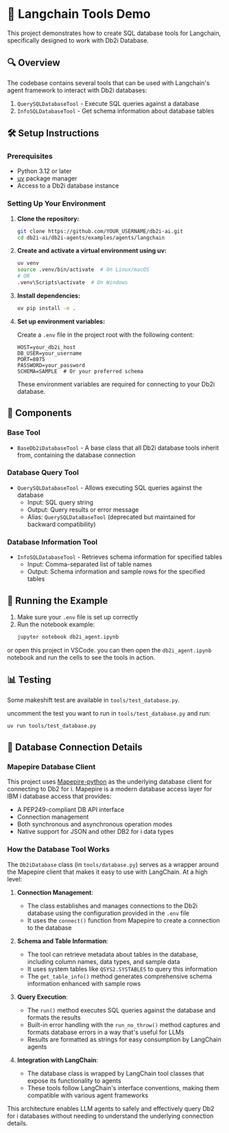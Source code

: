 # 🔗 Langchain Tools Demo

This project demonstrates how to create SQL database tools for Langchain, specifically designed to work with Db2i Database.

## 🔍 Overview

The codebase contains several tools that can be used with Langchain's agent framework to interact with Db2i databases:

1. `QuerySQLDatabaseTool` - Execute SQL queries against a database
2. `InfoSQLDatabaseTool` - Get schema information about database tables

## 🛠️ Setup Instructions

### Prerequisites

- Python 3.12 or later
- [uv](https://github.com/astral-sh/uv) package manager
- Access to a Db2i database instance

### Setting Up Your Environment

1. **Clone the repository:**
   ```bash
   git clone https://github.com/YOUR_USERNAME/db2i-ai.git
   cd db2i-ai/db2i-agents/examples/agents/langchain
   ```

2. **Create and activate a virtual environment using uv:**
   ```bash
   uv venv
   source .venv/bin/activate  # On Linux/macOS
   # OR
   .venv\Scripts\activate  # On Windows
   ```

3. **Install dependencies:**
   ```bash
   uv pip install -e .
   ```

4. **Set up environment variables:**
   
   Create a `.env` file in the project root with the following content:

   ```
   HOST=your_db2i_host
   DB_USER=your_username
   PORT=8075
   PASSWORD=your_password
   SCHEMA=SAMPLE  # Or your preferred schema
   ```

   These environment variables are required for connecting to your Db2i database.

## 🧩 Components

### Base Tool

- `BaseDb2iDatabaseTool` - A base class that all Db2i database tools inherit from, containing the database connection

### Database Query Tool

- `QuerySQLDatabaseTool` - Allows executing SQL queries against the database
  - Input: SQL query string
  - Output: Query results or error message
  - Alias: `QuerySQLDataBaseTool` (deprecated but maintained for backward compatibility)

### Database Information Tool

- `InfoSQLDatabaseTool` - Retrieves schema information for specified tables
  - Input: Comma-separated list of table names
  - Output: Schema information and sample rows for the specified tables

## 🚀 Running the Example

1. Make sure your `.env` file is set up correctly
2. Run the notebook example:
   ```bash
   jupyter notebook db2i_agent.ipynb
   ```

or open this project in VSCode. you can then open the `db2i_agent.ipynb` notebook and run the cells to see the tools in action.

## 📊 Testing

Some makeshift test are available in `tools/test_database.py`.

uncomment the test you want to run in `tools/test_database.py` and run:
```bash
uv run tools/test_database.py
```

## 🔌 Database Connection Details

### Mapepire Database Client

This project uses [Mapepire-python](https://github.com/Mapepire-IBMi/mapepire-python) as the underlying database client for connecting to Db2 for i. Mapepire is a modern database access layer for IBM i database access that provides:

- A PEP249-compliant DB API interface
- Connection management
- Both synchronous and asynchronous operation modes
- Native support for JSON and other DB2 for i data types

### How the Database Tool Works

The `Db2iDatabase` class (in `tools/database.py`) serves as a wrapper around the Mapepire client that makes it easy to use with LangChain. At a high level:

1. **Connection Management**: 
   - The class establishes and manages connections to the Db2i database using the configuration provided in the `.env` file
   - It uses the `connect()` function from Mapepire to create a connection to the database

2. **Schema and Table Information**:
   - The tool can retrieve metadata about tables in the database, including column names, data types, and sample data
   - It uses system tables like `QSYS2.SYSTABLES` to query this information
   - The `get_table_info()` method generates comprehensive schema information enhanced with sample rows

3. **Query Execution**:
   - The `run()` method executes SQL queries against the database and formats the results
   - Built-in error handling with the `run_no_throw()` method captures and formats database errors in a way that's useful for LLMs
   - Results are formatted as strings for easy consumption by LangChain agents

4. **Integration with LangChain**:
   - The database class is wrapped by LangChain tool classes that expose its functionality to agents
   - These tools follow LangChain's interface conventions, making them compatible with various agent frameworks

This architecture enables LLM agents to safely and effectively query Db2 for i databases without needing to understand the underlying connection details.

